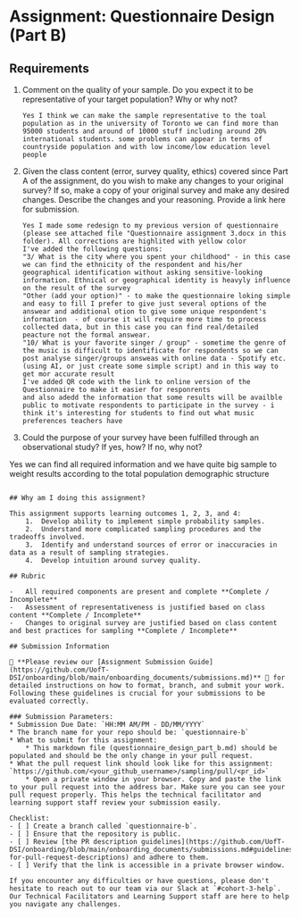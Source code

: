 # Assignment: Questionnaire Design (Part B)

## Requirements
1. Comment on the quality of your sample. Do you expect it to be representative of your target population? Why or why not?

    ```
    Yes I think we can make the sample representative to the toal population as in the university of Toronto we can find more than 95000 students and around of 10000 stuff including around 20% international students. some problems can appear in terms of countryside population and with low income/low education level people
    ```

2. Given the class content (error, survey quality, ethics) covered since Part A of the assignment, do you wish to make any changes to your original survey? If so, make a copy of your original survey and make any desired changes. Describe the changes and your reasoning. Provide a link here for submission.

    ```
    Yes I made some redesign to my previous version of questionnaire (please see attached file "Questionnaire assignment 3.docx in this folder). All corrections are highlited with yellow color
    I've added the following questions:
    "3/ What is the city where you spent your childhood" - in this case we can find the ethnicity of the respondent and his/her geographical identification without asking sensitive-looking information. Ethnical or geographical identity is heavyly influence on the result of the survey
    "Other (add your option)" - to make the questionnaire loking simple and easy to fill I prefer to give just several options of the answear and additional otion to give some unique respondent's information  - of course it will require more time to process collected data, but in this case you can find real/detailed peacture not the formal answear.
    "10/ What is your favorite singer / group" - sometime the genre of the music is difficult to identificate for respondents so we can post analyse singer/groups answeas with online data - Spotify etc. (using AI, or just create some simple script) and in this way to get mor accurate result
    I've added QR code with the link to online version of the Questionnaire to make it easier for responrents
    and also adedd the information that some results will be availble public to motivate respondents to participate in the survey - i think it's interesting for students to find out what music preferences teachers have
    ```
3. Could the purpose of your survey have been fulfilled through an observational study? If yes, how? If no, why not?

Yes we can find all required information and we have quite big sample to weight results according to the total population demographic structure

```

## Why am I doing this assignment?

This assignment supports learning outcomes 1, 2, 3, and 4:
	1.	Develop ability to implement simple probability samples.
	2.	Understand more complicated sampling procedures and the tradeoffs involved.
	3.	Identify and understand sources of error or inaccuracies in data as a result of sampling strategies.
	4.	Develop intuition around survey quality.

## Rubric

-	All required components are present and complete **Complete / Incomplete**
-	Assessment of representativeness is justified based on class content **Complete / Incomplete**
-	Changes to original survey are justified based on class content and best practices for sampling **Complete / Incomplete**

## Submission Information

🚨 **Please review our [Assignment Submission Guide](https://github.com/UofT-DSI/onboarding/blob/main/onboarding_documents/submissions.md)** 🚨 for detailed instructions on how to format, branch, and submit your work. Following these guidelines is crucial for your submissions to be evaluated correctly.

### Submission Parameters:
* Submission Due Date: `HH:MM AM/PM - DD/MM/YYYY`
* The branch name for your repo should be: `questionnaire-b`
* What to submit for this assignment:
    * This markdown file (questionnaire_design_part_b.md) should be populated and should be the only change in your pull request.
* What the pull request link should look like for this assignment: `https://github.com/<your_github_username>/sampling/pull/<pr_id>`
    * Open a private window in your browser. Copy and paste the link to your pull request into the address bar. Make sure you can see your pull request properly. This helps the technical facilitator and learning support staff review your submission easily.

Checklist:
- [ ] Create a branch called `questionnaire-b`.
- [ ] Ensure that the repository is public.
- [ ] Review [the PR description guidelines](https://github.com/UofT-DSI/onboarding/blob/main/onboarding_documents/submissions.md#guidelines-for-pull-request-descriptions) and adhere to them.
- [ ] Verify that the link is accessible in a private browser window.

If you encounter any difficulties or have questions, please don't hesitate to reach out to our team via our Slack at `#cohort-3-help`. Our Technical Facilitators and Learning Support staff are here to help you navigate any challenges.
